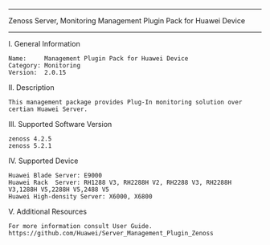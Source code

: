 ****************************************************************************
Zenoss Server, Monitoring Management Plugin Pack for Huawei Device
****************************************************************************

I. General Information

    Name:     Management Plugin Pack for Huawei Device
    Category: Monitoring
    Version:  2.0.15


II. Description

    This management package provides Plug-In monitoring solution over certian Huawei Server. 
	
	
III. Supported Software Version

	zenoss 4.2.5
	zenoss 5.2.1
	
IV. Supported Device

	Huawei Blade Server: E9000
	Huawei Rack  Server: RH1288 V3, RH2288H V2, RH2288 V3, RH2288H V3,1288H V5,2288H V5,2488 V5
	Huawei High-density Server: X6000, X6800
	
V. Additional Resources

    For more information consult User Guide. https://github.com/Huawei/Server_Management_Plugin_Zenoss
